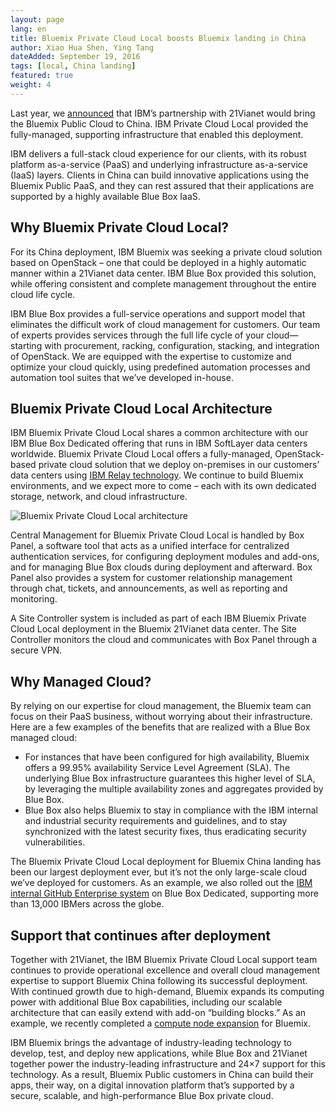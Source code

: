 ```yaml
---
layout: page
lang: en
title: Bluemix Private Cloud Local boosts Bluemix landing in China
author: Xiao Hua Shen, Ying Tang
dateAdded: September 19, 2016
tags: [local, China landing]
featured: true
weight: 4
---
```


Last year, we [announced](https://www.ibm.com/blogs/bluemix/2015/10/14/bluemix-in-china-with-21vianet/) that IBM’s partnership with 21Vianet would bring the Bluemix Public Cloud to China. IBM Private Cloud Local provided the fully-managed, supporting infrastructure that enabled this deployment.

IBM delivers a full-stack cloud experience for our clients, with its robust platform as-a-service (PaaS) and underlying infrastructure as-a-service (IaaS) layers. Clients in China can build innovative applications using the Bluemix Public PaaS, and they can rest assured that their applications are supported by a highly available Blue Box IaaS.

## Why Bluemix Private Cloud Local?

For its China deployment, IBM Bluemix was seeking a private cloud solution based on OpenStack – one that could be deployed in a highly automatic manner within a 21Vianet data center. IBM Blue Box provided this solution, while offering consistent and complete management throughout the entire cloud life cycle.

IBM Blue Box provides a full-service operations and support model that eliminates the difficult work of cloud management for customers. Our team of experts provides services through the full life cycle of your cloud—starting with procurement, racking, configuration, stacking, and integration of OpenStack. We are equipped with the expertise to customize and optimize your cloud quickly, using predefined automation processes and automation tool suites that we’ve developed in-house.

## Bluemix Private Cloud Local Architecture

IBM Bluemix Private Cloud Local shares a common architecture with our IBM Blue Box Dedicated offering that runs in IBM SoftLayer data centers worldwide. Bluemix Private Cloud Local offers a fully-managed, OpenStack-based private cloud solution that we deploy on-premises in our customers’ data centers using [IBM Relay technology](https://www.blueboxcloud.com/insight/blog-article/bluemix-on-blue-box-powered-by-relay). We continue to build Bluemix environments, and we expect more to come – each with its own dedicated storage, network, and cloud infrastructure.

![Bluemix Private Cloud Local architecture](https://www.ibm.com/blogs/bluemix/wp-content/uploads/2016/09/BlueBox_Local-300x257.png)

Central Management for Bluemix Private Cloud Local is handled by Box Panel, a software tool that acts as a unified interface for centralized authentication services, for configuring deployment modules and add-ons, and for managing Blue Box clouds during deployment and afterward. Box Panel also provides a system for customer relationship management through chat, tickets, and announcements, as well as reporting and monitoring.

A Site Controller system is included as part of each IBM Bluemix Private Cloud Local deployment in the Bluemix 21Vianet data center. The Site Controller monitors the cloud and communicates with Box Panel through a secure VPN.

## Why Managed Cloud?

By relying on our expertise for cloud management, the Bluemix team can focus on their PaaS business, without worrying about their infrastructure. Here are a few examples of the benefits that are realized with a Blue Box managed cloud:

* For instances that have been configured for high availability, Bluemix offers a 99.95% availability Service Level Agreement (SLA). The underlying Blue Box infrastructure guarantees this higher level of SLA, by leveraging the multiple availability zones and aggregates provided by Blue Box.
* Blue Box also helps Bluemix to stay in compliance with the IBM internal and industrial security requirements and guidelines, and to stay synchronized with the latest security fixes, thus eradicating security vulnerabilities.

The Bluemix Private Cloud Local deployment for Bluemix China landing has been our largest deployment ever, but it’s not the only large-scale cloud we’ve deployed for customers. As an example, we also rolled out the [IBM internal GitHub Enterprise system](https://www.ibm.com/blogs/bluemix/2016/08/12/ibm-internal-github-enterprise-system-running-blue-box/) on Blue Box Dedicated, supporting more than 13,000 IBMers across the globe.

## Support that continues after deployment

Together with 21Vianet, the IBM Bluemix Private Cloud Local support team continues to provide operational excellence and overall cloud management expertise to support Bluemix China following its successful deployment. With continued growth due to high-demand, Bluemix expands its computing power with additional Blue Box capabilities, including our scalable architecture that can easily extend with add-on “building blocks.” As an example, we recently completed a [compute node expansion](https://www.ibm.com/blogs/bluemix/2016/08/expand-computing-power-ibm-blue-box-local-cloud/) for Bluemix.

IBM Bluemix brings the advantage of industry-leading technology to develop, test, and deploy new applications, while Blue Box and 21Vianet together power the industry-leading infrastructure and 24×7 support for this technology. As a result, Bluemix Public customers in China can build their apps, their way, on a digital innovation platform that’s supported by a secure, scalable, and high-performance Blue Box private cloud.
